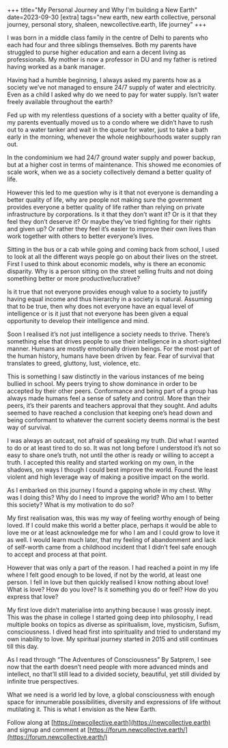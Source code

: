 +++
title="My Personal Journey and Why I'm building a New Earth"
date=2023-09-30
[extra]
tags="new earth, new earth collective, personal journey, personal story, shaleen, newcollective.earth, life journey"
+++

I was born in a middle class family in the centre of Delhi to parents who each had
four and three siblings themselves. Both my parents have struggled to purse higher
education and earn a decent living as professionals. My mother is now a professor
in DU and my father is retired having worked as a bank manager. 

Having had a humble beginning, I always asked my parents how as a society
we’ve not managed to ensure 24/7 supply of water and electricity.
Even as a child I asked why do we need to pay for water supply.
Isn’t water freely available throughout the earth?

<!-- more -->

Fed up with my relentless questions of a society with a better quality of life,
my parents eventually moved us to a condo where we didn’t have to rush out to a
water tanker and wait in the queue for water, just to take a bath early in the morning,
whenever the whole neighbourhoods water supply ran out.

In the condominium we had 24/7 ground water supply and power backup, but at a higher cost in terms of maintenance.
This showed me economies of scale work, when we as a society collectively demand a better quality of life. 

However this led to me question why is it that not everyone is demanding a better
quality of life, why are people not making sure the government provides everyone
a better quality of life rather than relying on private infrastructure by corporations.
Is it that they don’t want it? Or is it that they feel they don’t deserve it?
Or maybe they’ve tried fighting for their rights and given up? Or rather they feel
it’s easier to improve their own lives than work together with others to better everyone’s lives.

Sitting in the bus or a cab while going and coming back from school, I used to look
at all the different ways people go on about their lives on the street.
First I used to think about economic models, why is there an economic disparity.
Why is a person sitting on the street selling fruits and not doing something better or more productive/lucrative?

Is it true that not everyone provides enough value to a society to justify having
equal income and thus hierarchy in a society is natural. Assuming that to be true,
then why does not everyone have an equal level of intelligence or is it just that
not everyone has been given a equal opportunity to develop their intelligence and mind.

Soon I realised it’s not just intelligence a society needs to thrive.
There’s something else that drives people to use their intelligence in a short-sighted manner.
Humans are mostly emotionally driven beings. For the most part of the human history,
humans have been driven by fear. Fear of survival that translates to greed, gluttony, lust, violence, etc.

This is something I saw distinctly in the various instances of me being bullied in school.
My peers trying to show dominance in order to be accepted by their other peers.
Conformance and being part of a group has always made humans feel a sense of safety and control.
More than their peers, it’s their parents and teachers approval that they sought.
And adults seemed to have reached a conclusion that keeping one’s head down and
being conformant to whatever the current society deems normal is the best way of survival. 

I was always an outcast, not afraid of speaking my truth. Did what I wanted to do or at least tired to do so.
It was not long before I understood it’s not so easy to share one’s truth,
not until the other is ready or willing to accept a truth.
I accepted this reality and started working on my own, in the shadows,
on ways I though I could best improve the world.
Found the least violent and high leverage way of making a positive impact on the world.

As I embarked on this journey I found a gapping whole in my chest.
Why was I doing this? Why do I need to improve the world?
Who am I to better this society? What is my motivation to do so?

My first realisation was, this was my way of feeling worthy enough of being loved.
If I could make this world a better place, perhaps it would be able to love me or
at least acknowledge me for who I am and I could grow to love it as well.
I would learn much later, that my feeling of abandonment and lack of self-worth
came from a childhood incident that I didn’t feel safe enough to accept and process at that point.

However that was only a part of the reason. I had reached a point in my life where
I felt good enough to be loved, if not by the world, at least one person. 
I fell in love but then quickly realised I know nothing about love! What is love?
How do you love? Is it something you do or feel? How do you express that love?

My first love didn’t materialise into anything because I was grossly inept.
This was the phase in college I started going deep into philosophy, 
I read multiple books on topics as diverse as spiritualism, love, mysticism, Sufism, consciousness.
I dived head first into spirituality and tried to understand my own inability to love.
My spiritual journey started in 2015 and still continues till this day.

As I read through “The Adventures of Consciousness” By Satprem,
I see now that the earth doesn’t need people with more advanced minds and intellect,
no that’ll still lead to a divided society, beautiful, yet still divided by infinite true perspectives. 

What we need is a world led by love, a global consciousness with enough space for
innumerable possibilities, diversity and expressions of life without mutilating it.
This is what I envision as the New Earth.

Follow along at [https://newcollective.earth](https://newcollective.earth) and
signup and comment at [https://forum.newcollective.earth/](https://forum.newcollective.earth/)
